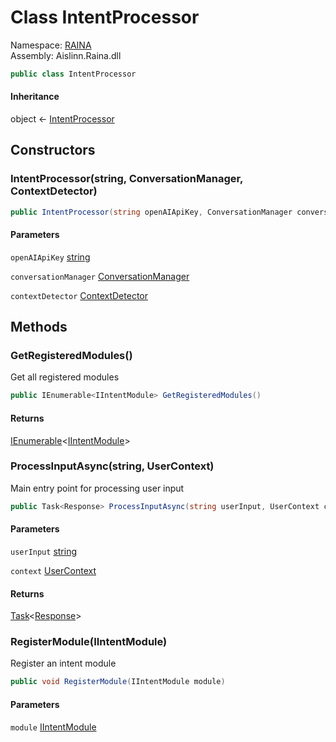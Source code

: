 # <a id="RAINA_IntentProcessor"></a> Class IntentProcessor

Namespace: [RAINA](RAINA.md)  
Assembly: Aislinn.Raina.dll  

```csharp
public class IntentProcessor
```

#### Inheritance

object ← 
[IntentProcessor](RAINA.IntentProcessor.md)

## Constructors

### <a id="RAINA_IntentProcessor__ctor_System_String_RAINA_Services_ConversationManager_RAINA_ContextDetector_"></a> IntentProcessor\(string, ConversationManager, ContextDetector\)

```csharp
public IntentProcessor(string openAIApiKey, ConversationManager conversationManager, ContextDetector contextDetector)
```

#### Parameters

`openAIApiKey` [string](https://learn.microsoft.com/dotnet/api/system.string)

`conversationManager` [ConversationManager](RAINA.Services.ConversationManager.md)

`contextDetector` [ContextDetector](RAINA.ContextDetector.md)

## Methods

### <a id="RAINA_IntentProcessor_GetRegisteredModules"></a> GetRegisteredModules\(\)

Get all registered modules

```csharp
public IEnumerable<IIntentModule> GetRegisteredModules()
```

#### Returns

 [IEnumerable](https://learn.microsoft.com/dotnet/api/system.collections.generic.ienumerable\-1)<[IIntentModule](RAINA.Modules.IIntentModule.md)\>

### <a id="RAINA_IntentProcessor_ProcessInputAsync_System_String_RAINA_Services_UserContext_"></a> ProcessInputAsync\(string, UserContext\)

Main entry point for processing user input

```csharp
public Task<Response> ProcessInputAsync(string userInput, UserContext context)
```

#### Parameters

`userInput` [string](https://learn.microsoft.com/dotnet/api/system.string)

`context` [UserContext](RAINA.Services.UserContext.md)

#### Returns

 [Task](https://learn.microsoft.com/dotnet/api/system.threading.tasks.task\-1)<[Response](RAINA.Services.Response.md)\>

### <a id="RAINA_IntentProcessor_RegisterModule_RAINA_Modules_IIntentModule_"></a> RegisterModule\(IIntentModule\)

Register an intent module

```csharp
public void RegisterModule(IIntentModule module)
```

#### Parameters

`module` [IIntentModule](RAINA.Modules.IIntentModule.md)

